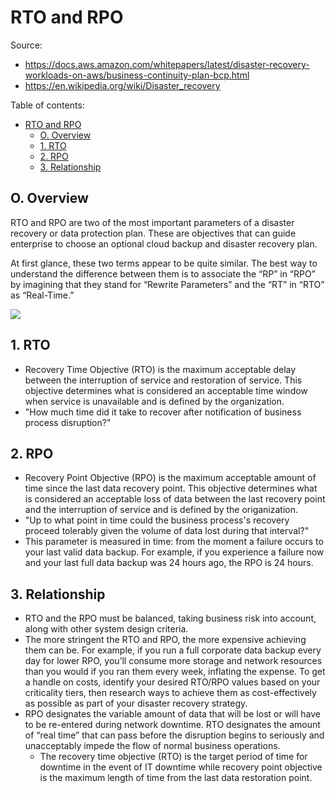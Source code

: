 # RTO and RPO

Source:

- <https://docs.aws.amazon.com/whitepapers/latest/disaster-recovery-workloads-on-aws/business-continuity-plan-bcp.html>
- <https://en.wikipedia.org/wiki/Disaster_recovery>

Table of contents:

- [RTO and RPO](#rto-and-rpo)
  - [O. Overview](#o-overview)
  - [1. RTO](#1-rto)
  - [2. RPO](#2-rpo)
  - [3. Relationship](#3-relationship)

## O. Overview

RTO and RPO are two of the most important parameters of a disaster recovery or data protection plan. These are objectives that can guide enterprise to choose an optional cloud backup and disaster recovery plan.

At first glance, these two terms appear to be quite similar. The best way to understand the difference between them is to associate the “RP” in “RPO” by imagining that they stand for “Rewrite Parameters” and the “RT” in “RTO” as “Real-Time.”

![](https://docs.aws.amazon.com/images/whitepapers/latest/disaster-recovery-workloads-on-aws/images/recovery-objectives.png)

## 1. RTO

- Recovery Time Objective (RTO) is the maximum acceptable delay between the interruption of service and restoration of service. This objective determines what is considered an acceptable time window when service is unavailable and is defined by the organization.
- "How much time did it take to recover after notification of business process disruption?"

## 2. RPO

- Recovery Point Objective (RPO) is the maximum acceptable amount of time since the last data recovery point. This objective determines what is considered an acceptable loss of data between the last recovery point and the interruption of service and is defined by the origanization.
- "Up to what point in time could the business process's recovery proceed tolerably given the volume of data lost during that interval?"
- This parameter is measured in time: from the moment a failure occurs to your last valid data backup. For example, if you experience a failure now and your last full data backup was 24 hours ago, the RPO is 24 hours.

## 3. Relationship

- RTO and the RPO must be balanced, taking business risk into account, along with other system design criteria.
- The more stringent the RTO and RPO, the more expensive achieving them can be. For example, if you run a full corporate data backup every day for lower RPO, you’ll consume more storage and network resources than you would if you ran them every week, inflating the expense. To get a handle on costs, identify your desired RTO/RPO values based on your criticality tiers, then research ways to achieve them as cost-effectively as possible as part of your disaster recovery strategy.
- RPO designates the variable amount of data that will be lost or will have to be re-entered during network downtime. RTO designates the amount of “real time” that can pass before the disruption begins to seriously and unacceptably impede the flow of normal business operations.
  - The recovery time objective (RTO) is the target period of time for downtime in the event of IT downtime while recovery point objective is the maximum length of time from the last data restoration point.
